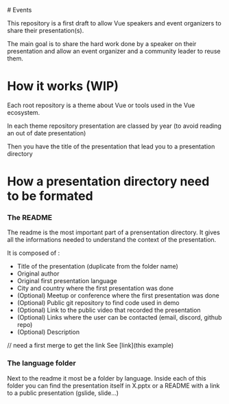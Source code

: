 # Events

This repository is a first draft to allow Vue speakers and event organizers to share their presentation(s).

The main goal is to share the hard work done by a speaker on their presentation and allow an event organizer and a community leader to reuse them.

# How it works (WIP)

Each root repository is a theme about Vue or tools used in the Vue ecosystem.

In each theme repository presentation are classed by year (to avoid reading an out of date presentation)

Then you have the title of the presentation that lead you to a presentation directory


# How a presentation directory need to be formated

### The README

The readme is the most important part of a prensentation directory. It gives all the informations needed to understand the context of the presentation.

It is composed of :

- Title of the presentation (duplicate from the folder name)
- Original author
- Original first presentation language
- City and country where the first presentation was done
- (Optional) Meetup or conference where the first presentation was done
- (Optional) Public git repository to find code used in demo
- (Optional) Link to the public video that recorded the presentation
- (Optional) Links where the user can be contacted (email, discord, github repo)
- (Optional) Description

// need a first merge to get the link
See [link](this example)

### The language folder

Next to the readme it most be a folder by language. Inside each of this folder you can find the presentation itself in X.pptx or a README with a link to a public presentation (gslide, slide...)




